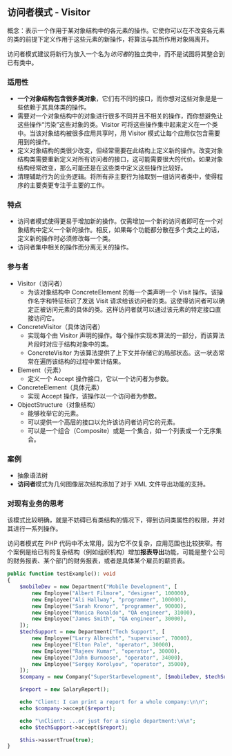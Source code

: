 ## 访问者模式 - Visitor

概念：表示一个作用于某对象结构中的各元素的操作。它使你可以在不改变各元素的类的前提下定义作用于这些元素的新操作，将算法与其所作用对象隔离开。

访问者模式建议将新行为放入一个名为*访问者*的独立类中，而不是试图将其整合到已有类中。

### 适用性

- **一个对象结构包含很多类对象**，它们有不同的接口，而你想对这些对象是是一些依赖于其具体类的操作。
- 需要对一个对象结构中的对象进行很多不同并且不相关的操作，而你想避免让这些操作“污染”这些对象的类。Visitor 可将这些操作集中起来定义在一个类中。当该对象结构被很多应用共享时，用 Visitor 模式让每个应用仅包含需要用到的操作。
- 定义对象结构的类很少改变，但经常需要在此结构上定义新的操作。改变对象结构类需要重新定义对所有访问者的接口，这可能需要很大的代价。如果对象结构经常改变，那么可能还是在这些类中定义这些操作比较好。
- 清理辅助行为的业务逻辑。将所有非主要行为抽取到一组访问者类中，使得程序的主要类更专注于主要的工作。

### 特点

- 访问者模式使得更易于增加新的操作。仅需增加一个新的访问者即可在一个对象结构中定义一个新的操作。相反，如果每个功能都分散在多个类之上的话，定义新的操作时必须修改每一个类。
- 访问者集中相关的操作而分离无关的操作。

### 参与者

- Visitor（访问者）
    - 为该对象结构中 ConcreteElement 的每一个类声明一个 Visit 操作。该操作名字和特征标识了发送 Visit 请求给该访问者的类。这使得访问者可以确定正被访问元素的具体的类。这样访问者就可以通过该元素的特定接口直接访问它。
- ConcreteVisitor（具体访问者）
    - 实现每个由 Visitor 声明的操作。每个操作实现本算法的一部分，而该算法片段时对应于结构对象中的类。
    - ConcreteVisitor 为该算法提供了上下文并存储它的局部状态。这一状态常常在遍历该结构的过程中累计结果。
- Element（元素）
    - 定义一个 Accept 操作接口，它以一个访问者为参数。
- ConcreteElement（具体元素）
    - 实现 Accept 操作，该操作以一个访问者为参数。
- ObjectStructure（对象结构）
    - 能够枚举它的元素。
    - 可以提供一个高层的接口以允许该访问者访问它的元素。
    - 可以是一个组合（Composite）或是一个集合，如一个列表或一个无序集合。

### 案例

- 抽象语法树
- **访问者**模式为几何图像层次结构添加了对于 XML 文件导出功能的支持。

### 对现有业务的思考

该模式比较明确，就是不妨碍已有类结构的情况下，得到访问类属性的权限，并对其进行一系列操作。

访问者模式在 PHP 代码中不太常用，因为它不仅复杂，应用范围也比较狭窄。有个案例是给已有的复杂结构（例如组织机构）增加**报表导出**功能，可能是整个公司的财务报表、某个部门的财务报表，或者是具体某个雇员的薪资表。

```php
public function testExample(): void
{
    $mobileDev = new Department("Mobile Development", [
        new Employee("Albert Filmore", "designer", 100000),
        new Employee("Ali Hallway", "programmer", 100000),
        new Employee("Sarah Kronor", "programmer", 90000),
        new Employee("Monica Ronaldo", "QA engineer", 31000),
        new Employee("James Smith", "QA engineer", 30000),
    ]);
    $techSupport = new Department("Tech Support", [
        new Employee("Larry Albrecht", "supervisor", 70000),
        new Employee("Elton Pale", "operator", 30000),
        new Employee("Rajeev Kumar", "operator", 30000),
        new Employee("John Burnoose", "operator", 34000),
        new Employee("Sergey Korolyov", "operator", 35000),
    ]);
    $company = new Company("SuperStarDevelopment", [$mobileDev, $techSupport]);

    $report = new SalaryReport();

    echo "Client: I can print a report for a whole company:\n\n";
    echo $company->accept($report);

    echo "\nClient: ...or just for a single department:\n\n";
    echo $techSupport->accept($report);

    $this->assertTrue(true);
}

```
